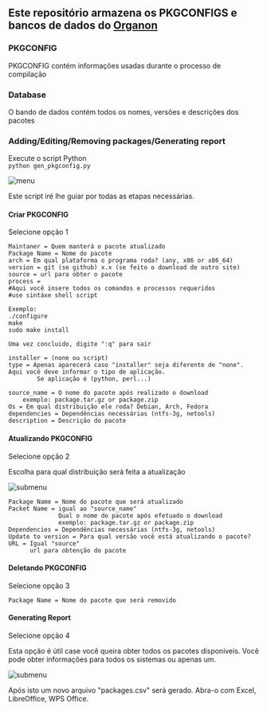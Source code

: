 Este repositório armazena os PKGCONFIGS e bancos de dados do [Organon](https://github.com/fnk0c/organon)
-----

### PKGCONFIG
PKGCONFIG contém informações usadas durante o processo de compilação  

### Database
O bando de dados contém todos os nomes, versões e descrições dos pacotes  

### Adding/Editing/Removing packages/Generating report  
Execute o script Python  
`python gen_pkgconfig.py`  

![menu](http://i.imgur.com/Fm8jJHT.png)


Este script iré lhe guiar por todas as etapas necessárias.  

#### Criar PKGCONFIG
Selecione opção 1  

```
Maintaner = Quem manterá o pacote atualizado
Package Name = Nome do pacote
arch = Em qual plataforma o programa roda? (any, x86 or x86_64)
version = git (se github) x.x (se feito o download de outro site)
source = url para obter o pacote
process =
#Aqui você insere todos os comandos e processos requeridos
#use sintáxe shell script

Exemplo: 
./configure
make
sudo make install

Uma vez concluido, digite ":q" para sair

installer = (none ou script)
type = Apenas aparecerá caso "installer" seja diferente de "none". Aqui você deve informar o tipo de aplicação.
        Se aplicação é (python, perl...)

source_name = O nome do pacote após realizado o download
    exemplo: package.tar.gz or package.zip
Os = Em qual distribuição ele roda? Debian, Arch, Fedora
dependencies = Dependências necessárias (ntfs-3g, netools)
description = Descrição do pacote
```

#### Atualizando PKGCONFIG
Selecione opção 2

Escolha para qual distribuição será feita a atualização  

![submenu](http://i.imgur.com/viuDjKa.png)

```
Package Name = Nome do pacote que será atualizado
Packet Name = igual ao "source_name"
              Qual o nome do pacote após efetuado o download
              exemplo: package.tar.gz or package.zip
Dependencies = Dependências necessárias (ntfs-3g, netools)
Update to version = Para qual versão você está atualizando o pacote?
URL = Igual "source" 
      url para obtenção do pacote
```

#### Deletando PKGCONFIG
Selecione opção 3

```
Package Name = Nome do pacote que será removido
```

#### Generating Report
Selecione opção 4  

Esta opção é útil case você queira obter todos os pacotes disponíveis. Você pode obter informações para todos os sistemas ou apenas um.  

![submenu](http://i.imgur.com/viuDjKa.png)

Após isto um novo arquivo "packages.csv" será gerado. Abra-o com Excel, LibreOffice, WPS Office.  
